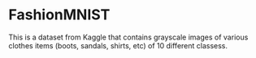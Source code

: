 # FashionMNIST

This is a dataset from Kaggle that contains grayscale images of various clothes items (boots, sandals, shirts, etc) of 10 different classess.
